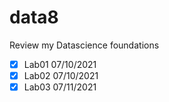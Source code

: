 # data8
Review my Datascience foundations
- [x] Lab01 07/10/2021
- [x] Lab02 07/10/2021
- [x] Lab03 07/11/2021